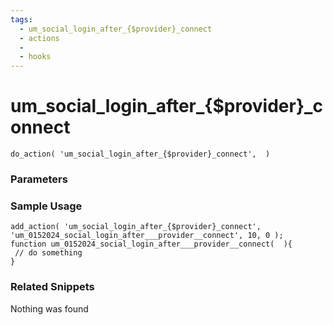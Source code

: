 ```yaml
---
tags: 
  - um_social_login_after_{$provider}_connect
  - actions
  - 
  - hooks
---
```

# um\_social\_login\_after\_{$provider}\_connect

``` php:no-line-numbers
do_action( 'um_social_login_after_{$provider}_connect',  )
```
<div class='hook-sep'></div>

### Parameters

<div class='hook-sep'></div>



### Sample Usage

``` php:no-line-numbers
add_action( 'um_social_login_after_{$provider}_connect', 'um_0152024_social_login_after___provider__connect', 10, 0 );
function um_0152024_social_login_after___provider__connect(  ){
 // do something
}
```
<div class='hook-sep'></div>



### Related Snippets

Nothing was found

